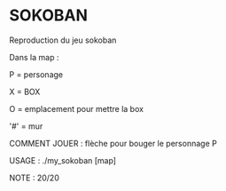 # SOKOBAN

Reproduction du jeu sokoban

Dans la map :

P = personage

X = BOX

O = emplacement pour mettre la box

'#' = mur

COMMENT JOUER : flèche pour bouger le personnage P

USAGE : ./my_sokoban [map]

NOTE : 20/20
